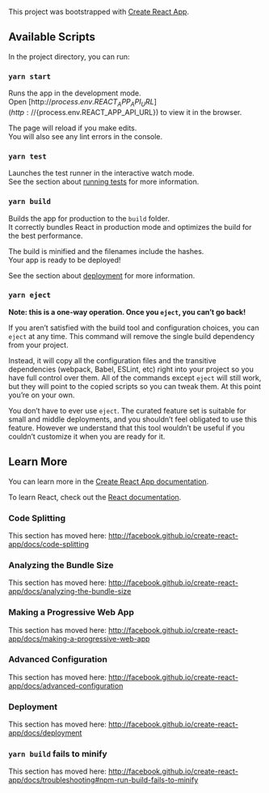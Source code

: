 This project was bootstrapped with [Create React App](http://github.com/facebook/create-react-app).

## Available Scripts

In the project directory, you can run:

### `yarn start`

Runs the app in the development mode.<br />
Open [http://${process.env.REACT_APP_API_URL}](http://${process.env.REACT_APP_API_URL}) to view it in the browser.

The page will reload if you make edits.<br />
You will also see any lint errors in the console.

### `yarn test`

Launches the test runner in the interactive watch mode.<br />
See the section about [running tests](http://facebook.github.io/create-react-app/docs/running-tests) for more information.

### `yarn build`

Builds the app for production to the `build` folder.<br />
It correctly bundles React in production mode and optimizes the build for the best performance.

The build is minified and the filenames include the hashes.<br />
Your app is ready to be deployed!

See the section about [deployment](http://facebook.github.io/create-react-app/docs/deployment) for more information.

### `yarn eject`

**Note: this is a one-way operation. Once you `eject`, you can’t go back!**

If you aren’t satisfied with the build tool and configuration choices, you can `eject` at any time. This command will remove the single build dependency from your project.

Instead, it will copy all the configuration files and the transitive dependencies (webpack, Babel, ESLint, etc) right into your project so you have full control over them. All of the commands except `eject` will still work, but they will point to the copied scripts so you can tweak them. At this point you’re on your own.

You don’t have to ever use `eject`. The curated feature set is suitable for small and middle deployments, and you shouldn’t feel obligated to use this feature. However we understand that this tool wouldn’t be useful if you couldn’t customize it when you are ready for it.

## Learn More

You can learn more in the [Create React App documentation](http://facebook.github.io/create-react-app/docs/getting-started).

To learn React, check out the [React documentation](http://reactjs.org/).

### Code Splitting

This section has moved here: http://facebook.github.io/create-react-app/docs/code-splitting

### Analyzing the Bundle Size

This section has moved here: http://facebook.github.io/create-react-app/docs/analyzing-the-bundle-size

### Making a Progressive Web App

This section has moved here: http://facebook.github.io/create-react-app/docs/making-a-progressive-web-app

### Advanced Configuration

This section has moved here: http://facebook.github.io/create-react-app/docs/advanced-configuration

### Deployment

This section has moved here: http://facebook.github.io/create-react-app/docs/deployment

### `yarn build` fails to minify

This section has moved here: http://facebook.github.io/create-react-app/docs/troubleshooting#npm-run-build-fails-to-minify
